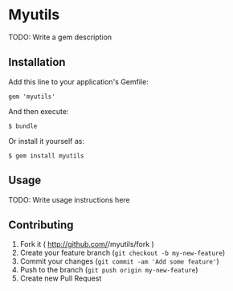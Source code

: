 # Myutils

TODO: Write a gem description

## Installation

Add this line to your application's Gemfile:

    gem 'myutils'

And then execute:

    $ bundle

Or install it yourself as:

    $ gem install myutils

## Usage

TODO: Write usage instructions here

## Contributing

1. Fork it ( http://github.com/<my-github-username>/myutils/fork )
2. Create your feature branch (`git checkout -b my-new-feature`)
3. Commit your changes (`git commit -am 'Add some feature'`)
4. Push to the branch (`git push origin my-new-feature`)
5. Create new Pull Request
